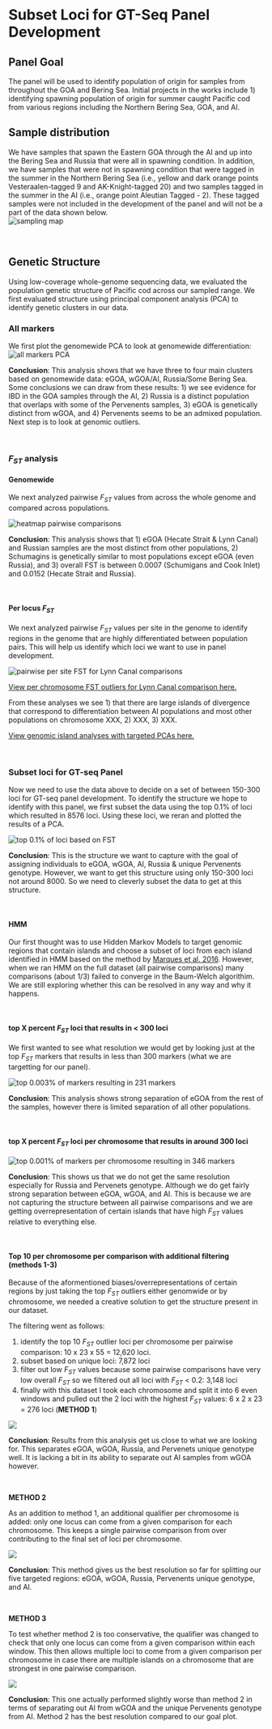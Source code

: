 # Subset Loci for GT-Seq Panel Development

## Panel Goal
The panel will be used to identify population of origin for samples from throughout the GOA and Bering Sea. Initial projects in the works include 1) identifying spawning population of origin for summer caught Pacific cod from various regions including the Northern Bering Sea, GOA, and AI. 


## Sample distribution
We have samples that spawn the Eastern GOA through the AI and up into the Bering Sea and Russia that were all in spawning condition. In addition, we have samples that were not in spawning condition that were tagged in the summer in the Northern Bering Sea (i.e., yellow and dark orange points Vesteraalen-tagged 9 and AK-Knight-tagged 20) and two samples tagged in the summer in the AI (i.e., orange point Aleutian Tagged - 2). These tagged samples were not included in the development of the panel and will not be a part of the data shown below.  
![sampling map](../figures/maps/sampleMap_R.jpg)  

<br>

## Genetic Structure
Using low-coverage whole-genome sequencing data, we evaluated the population genetic structure of Pacific cod across our sampled range. We first evaluated structure using principal component analysis (PCA) to identify genetic clusters in our data.   

### All markers 
We first plot the genomewide PCA to look at genomewide differentiation:    
![all markers PCA](../figures/pcas/pcod_genomewidePCA.jpg)  

**Conclusion**: This analysis shows that we have three to four main clusters based on genomewide data: eGOA, wGOA/AI, Russia/Some Bering Sea. Some conclusions we can draw from these results: 1) we see evidence for IBD in the GOA samples through the AI, 2) Russia is a distinct population that overlaps with some of the Pervenents samples, 3) eGOA is genetically distinct from wGOA, and 4) Pervenents seems to be an admixed population. Next step is to look at genomic outliers.  

<br>

### *F<sub>ST</sub>* analysis
#### Genomewide
We next analyzed pairwise *F<sub>ST</sub>* values from across the whole genome and compared across populations.  

![heatmap pairwise comparisons](../figures/fst/pairwiseFST_genomewide.jpeg)  

**Conclusion**: This analysis shows that 1) eGOA (Hecate Strait & Lynn Canal) and Russian samples are the most distinct from other populations, 2) Schumagins is genetically similar to most populations except eGOA (even Russia), and 3) overall FST is between 0.0007 (Schumigans and Cook Inlet) and 0.0152 (Hecate Strait and Russia).  

<br>

#### Per locus *F<sub>ST</sub>*
We next analyzed pairwise *F<sub>ST</sub>* values per site in the genome to identify regions in the genome that are highly differentiated between population pairs. This will help us identify which loci we want to use in panel development.   

![pairwise per site FST for Lynn Canal comparisons](../figures/fst/LynnCanal_plot_fst.jpg)  

[View per chromosome FST outliers for Lynn Canal comparison here.](./20220422_LynnCanal_FSTperChromPerSite.md)  

From these analyses we see 1) that there are large islands of divergence that correspond to differentiation between AI populations and most other populations on chromosome XXX, 2) XXX, 3) XXX. 

[View genomic island analyses with targeted PCAs here.](./20220422_IslandAnalyses.md)  

<br>

### Subset loci for GT-seq Panel
Now we need to use the data above to decide on a set of between 150-300 loci for GT-seq panel development. To identify the structure we hope to identify with this panel, we first subset the data using the top 0.1% of loci which resulted in 8576 loci. Using these loci, we reran and plotted the results of a PCA. 

![top 0.1% of loci based on FST](../figures/pcas/highFST/pcod_top0.109percentFSTsites8576.jpeg)  

**Conclusion**: This is the structure we want to capture with the goal of assigning individuals to eGOA, wGOA, AI, Russia & unique Pervenents genotype. However, we want to get this structure using only 150-300 loci not around 8000. So we need to cleverly subset the data to get at this structure.  

<br>


#### HMM

Our first thought was to use Hidden Markov Models to target genomic regions that contain islands and choose a subset of loci from each island identified in HMM based on the method by [Marques et al. 2016](https://github.com/marqueda/HMM-detection-of-genomic-islands/blob/master/HMM_log10FST%2B1_3norm.R). However, when we ran HMM on the full dataset (all pairwise comparisons) many comparisons (about 1/3) failed to converge in the Baum-Welch algorithim. We are still exploring whether this can be resolved in any way and why it happens.   

<br>

#### top X percent *F<sub>ST</sub>* loci that results in < 300 loci
We first wanted to see what resolution we would get by looking just at the top *F<sub>ST</sub>* markers that results in less than 300 markers (what we are targetting for our panel).  

![top 0.003% of markers resulting in 231 markers](../figures/pcas/highFST/pcod_top0.0029percentFSTsites231.jpeg)  


**Conclusion**: This analysis shows strong separation of eGOA from the rest of the samples, however there is limited separation of all other populations.

<br>

#### top X percent *F<sub>ST</sub>* loci per chromosome that results in around 300 loci

![top 0.001% of markers per chromosome resulting in 346 markers](../figures/pcas/highFST/pcod_top0.001percentFSTsites346.jpeg)  

**Conclusion**: This shows us that we do not get the same resolution especially for Russia and Pervenets genotype. Although we do get fairly strong separation between eGOA, wGOA, and AI. This is because we are not capturing the structure between all pairwise comparisons and we are getting overrepresentation of certain islands that have high *F<sub>ST</sub>* values relative to everything else. 

<br>

#### Top 10 per chromosome per comparison with additional filtering (methods 1-3)
Because of the aformentioned biases/overrepresentations of certain regions by just taking the top *F<sub>ST</sub>* outliers either genomwide or by chromosome, we needed a creative solution to get the structure present in our dataset. 

The filtering went as follows:
1) identify the top 10 *F<sub>ST</sub>* outlier loci per chromosome per pairwise comparison: 10 x 23 x 55 = 12,620 loci. 
2) subset based on unique loci: 7,872 loci
3) filter out low *F<sub>ST</sub>* values because some pairwise comparisons have very low overall *F<sub>ST</sub>* so we filtered out all loci with *F<sub>ST</sub>* < 0.2: 3,148 loci
4) finally with this dataset I took each chromosome and split it into 6 even windows and pulled out the 2 loci with the highest *F<sub>ST</sub>* values: 6 x 2 x 23 = 276 loci (**METHOD 1**)  

![](../figures/pcas/highFST/top2_6windPerChrom.jpg)

**Conclusion**: Results from this analysis get us close to what we are looking for. This separates eGOA, wGOA, Russia, and Pervenets unique genotype well. It is lacking a bit in its ability to separate out AI samples from wGOA however. 

<br>

**METHOD 2**

As an addition to method 1, an additional qualifier per chromosome is added: only one locus can come from a given comparison for each chromosome. This keeps a single pairwise comparison from over contributing to the final set of loci per chromosome.  

![](../figures/pcas/highFST/top2_6windPerChrom_oneCompPerChrom.jpeg)  


**Conclusion**: This method gives us the best resolution so far for splitting our five targeted regions: eGOA, wGOA, Russia, Pervenents unique genotype, and AI.   

<br>

**METHOD 3**

To test whether method 2 is too conservative, the qualifier was changed to check that only one locus can come from a given comparison within each window. This then allows multiple loci to come from a given comparison per chromosome in case there are multiple islands on a chromosome that are strongest in one pairwise comparison.  

![](../figures/pcas/highFST/top2_6windPerChrom_oneCompPerWind.jpg)  

**Conclusion**: This one actually performed slightly worse than method 2 in terms of separating out AI from wGOA and the unique Pervenents genotype from AI. Method 2 has the best resolution compared to our goal plot.  